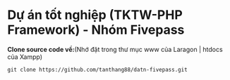 # Dự án tốt nghiệp (TKTW-PHP Framework) - Nhóm Fivepass
**Clone source code về:**(Nhớ đặt trong thư mục www của Laragon | htdocs của Xampp)
```
git clone https://github.com/tanthang88/datn-fivepass.git
```
